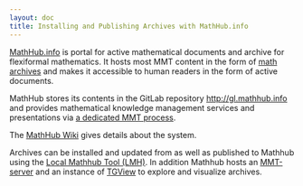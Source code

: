 ```yaml
---
layout: doc
title: Installing and Publishing Archives with MathHub.info
---
```


[MathHub.info](http://mathhub.info) is portal for active mathematical documents and
archive for flexiformal mathematics. It hosts most MMT content in the form of
[math archives](archives) and makes it accessible to human readers in the
form of active documents.

MathHub stores its contents in the GitLab repository http://gl.mathhub.info and provides
mathematical knowledge management services and presentations via
[a dedicated MMT process](http://mmt.mathhub.info).

The [MathHub Wiki](https://github.com/MathHubInfo/Documentation/wiki) gives details about the
system. 

Archives can be installed and updated from as well as published to Mathhub using 
the [Local Mathhub Tool (LMH)](lmh.html). In addition Mathhub hosts an 
[MMT-server](doc/applications/server.html) and an instance of 
[TGView](doc/applications/tgview.html) to explore and visualize archives.

 